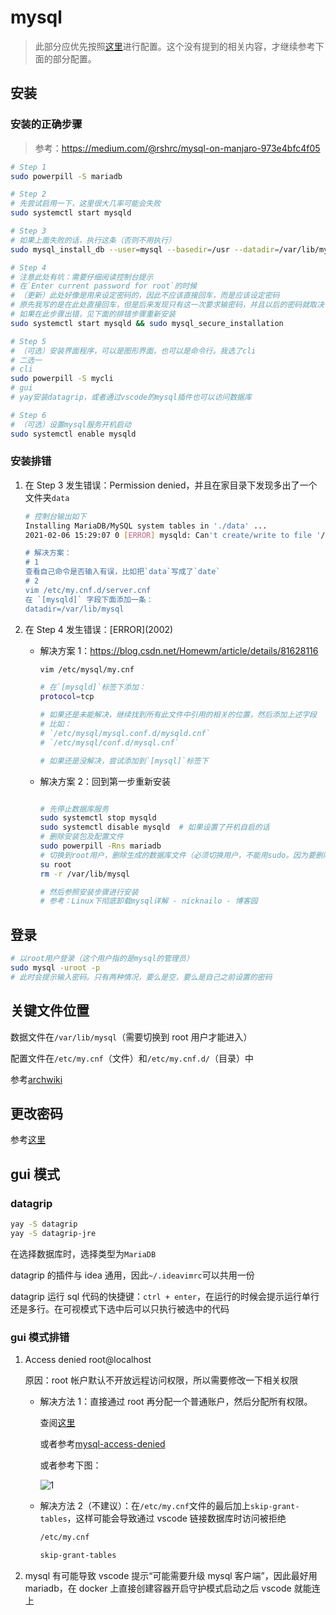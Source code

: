 # mysql

> 此部分应优先按照[这里](https://github.com/ysl2/javaweb/blob/master/day29_Linux/%E8%B5%84%E6%96%99/%E5%AE%9E%E6%88%98%E6%96%87%E6%A1%A3/%E5%AE%9E%E6%88%98%E4%BA%8C%EF%BC%9ALinux%E4%B8%8B%E5%AE%89%E8%A3%85mysql_docx.pdf)进行配置。这个没有提到的相关内容，才继续参考下面的部分配置。

## 安装

### 安装的正确步骤

> 参考：https://medium.com/@rshrc/mysql-on-manjaro-973e4bfc4f05

```bash
# Step 1
sudo powerpill -S mariadb

# Step 2
# 先尝试启用一下，这里很大几率可能会失败
sudo systemctl start mysqld

# Step 3
# 如果上面失败的话，执行这条（否则不用执行）
sudo mysql_install_db --user=mysql --basedir=/usr --datadir=/var/lib/mysql

# Step 4
# 注意此处有坑：需要仔细阅读控制台提示
# 在`Enter current password for root`的时候
# （更新）此处好像是用来设定密码的，因此不应该直接回车，而是应该设定密码
# 原先我写的是在此处直接回车，但是后来发现只有这一次要求输密码，并且以后的密码就取决于这里输入的内容
# 如果在此步骤出错，见下面的排错步骤重新安装
sudo systemctl start mysqld && sudo mysql_secure_installation

# Step 5
# （可选）安装界面程序，可以是图形界面，也可以是命令行。我选了cli
# 二选一
# cli
sudo powerpill -S mycli
# gui
# yay安装datagrip，或者通过vscode的mysql插件也可以访问数据库

# Step 6
# （可选）设置mysql服务开机启动
sudo systemctl enable mysqld
```

### 安装排错

1. 在 Step 3 发生错误：Permission denied，并且在家目录下发现多出了一个文件夹`data`

    ```bash
    # 控制台输出如下
    Installing MariaDB/MySQL system tables in './data' ...
    2021-02-06 15:29:07 0 [ERROR] mysqld: Can't create/write to file '/home/yusoli/data/aria_log_control' (Errcode: 13 "Permission denied")

    # 解决方案：
    # 1
    查看自己命令是否输入有误，比如把`data`写成了`date`
    # 2
    vim /etc/my.cnf.d/server.cnf
    在 `[mysqld]` 字段下面添加一条：
    datadir=/var/lib/mysql
    ```

1. 在 Step 4 发生错误：\[ERROR\](2002)

    - 解决方案 1：https://blog.csdn.net/Homewm/article/details/81628116

        ```bash
        vim /etc/mysql/my.cnf

        # 在`[mysqld]`标签下添加：
        protocol=tcp

        # 如果还是未能解决，继续找到所有此文件中引用的相关的位置，然后添加上述字段
        # 比如：
        # `/etc/mysql/mysql.conf.d/mysqld.cnf`
        # `/etc/mysql/conf.d/mysql.cnf`

        # 如果还是没解决，尝试添加到`[mysql]`标签下
        ```

    - 解决方案 2：回到第一步重新安装

        ```bash

        # 先停止数据库服务
        sudo systemctl stop mysqld
        sudo systemctl disable mysqld  # 如果设置了开机自启的话
        # 删除安装包及配置文件
        sudo powerpill -Rns mariadb
        # 切换到root用户，删除生成的数据库文件（必须切换用户，不能用sudo。因为要删除的文件夹对普通用户是隐藏的
        su root
        rm -r /var/lib/mysql

        # 然后参照安装步骤进行安装
        # 参考：Linux下彻底卸载mysql详解 - nicknailo - 博客园
        ```

## 登录

```bash
# 以root用户登录（这个用户指的是mysql的管理员）
sudo mysql -uroot -p
# 此时会提示输入密码。只有两种情况，要么是空，要么是自己之前设置的密码
```

## 关键文件位置

数据文件在`/var/lib/mysql`（需要切换到 root 用户才能进入）

配置文件在`/etc/my.cnf`（文件）和`/etc/my.cnf.d/`（目录）中

参考[archwiki](https://wiki.archlinux.org/index.php/MariaDB#Installation)

## 更改密码

参考[这里](mysql/mysql-change-password.md)

## gui 模式

### datagrip

```bash
yay -S datagrip
yay -S datagrip-jre
```

在选择数据库时，选择类型为`MariaDB`

datagrip 的插件与 idea 通用，因此`~/.ideavimrc`可以共用一份

datagrip 运行 sql 代码的快捷键：`ctrl + enter`，在运行的时候会提示运行单行还是多行。在可视模式下选中后可以只执行被选中的代码

### gui 模式排错

1. Access denied root@localhost

    原因：root 帐户默认不开放远程访问权限，所以需要修改一下相关权限

    -   解决方法 1：直接通过 root 再分配一个普通账户，然后分配所有权限。

        查阅[这里](https://github.com/ysl2/javaweb/blob/master/day04_MySQL%E5%A4%9A%E8%A1%A8%26%E4%BA%8B%E5%8A%A1/%E7%AC%94%E8%AE%B0/MySQL%E5%A4%9A%E8%A1%A8%26%E4%BA%8B%E5%8A%A1%E8%AF%BE%E5%A0%82%E7%AC%94%E8%AE%B0.md#dcl)

        或者参考[mysql-access-denied](mysql/mysql-access-denied.md)

        或者参考下图：

        ![1](assets/05-package-configuration/2021-02-26-11-00-08.png)

    -   解决方法 2（不建议）：在`/etc/my.cnf`文件的最后加上`skip-grant-tables`，这样可能会导致通过 vscode 链接数据库时访问被拒绝

        ```bash
        /etc/my.cnf

        skip-grant-tables
        ```

2. mysql 有可能导致 vscode 提示“可能需要升级 mysql 客户端”，因此最好用 mariadb，在 docker 上直接创建容器开启守护模式启动之后 vscode 就能连上
